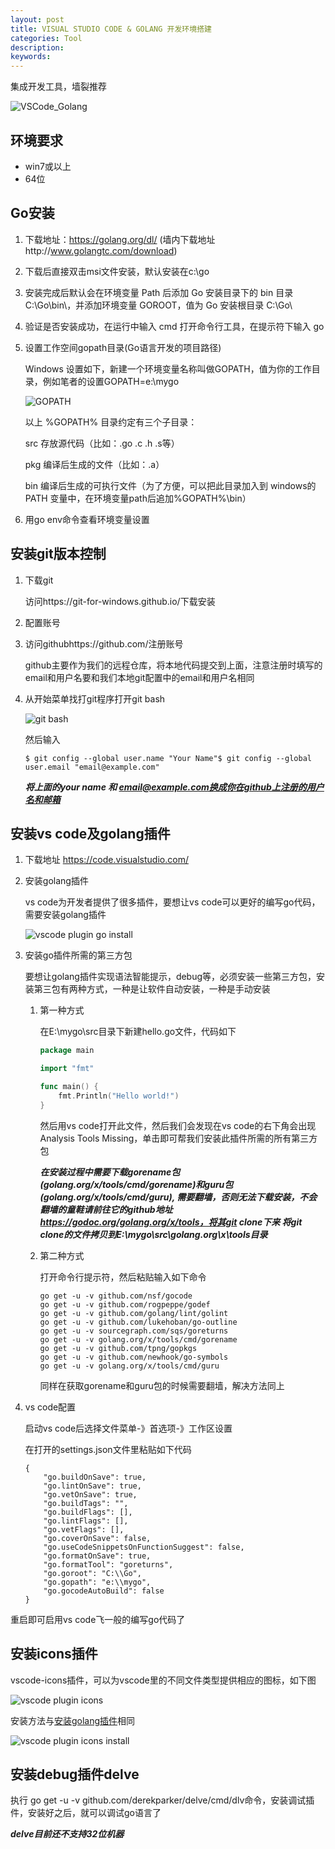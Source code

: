 ```yaml
---
layout: post
title: VISUAL STUDIO CODE & GOLANG 开发环境搭建
categories: Tool
description:
keywords:
---
```


集成开发工具，墙裂推荐

![VSCode_Golang](/images/posts/VSCode_Golang.png)

## 环境要求
* win7或以上
* 64位

## Go安装

1. 下载地址：https://golang.org/dl/ (墙内下载地址http://www.golangtc.com/download)

2. 下载后直接双击msi文件安装，默认安装在c:\go 

3. 安装完成后默认会在环境变量 Path 后添加 Go 安装目录下的 bin 目录 C:\Go\bin\，并添加环境变量 GOROOT，值为 Go 安装根目录 C:\Go\ 

4. 验证是否安装成功，在运行中输入 cmd 打开命令行工具，在提示符下输入 go 

5. 设置工作空间gopath目录(Go语言开发的项目路径)

   Windows 设置如下，新建一个环境变量名称叫做GOPATH，值为你的工作目录，例如笔者的设置GOPATH=e:\mygo

   ![GOPATH](/images/posts/GOPATH.jpg)

   以上 %GOPATH% 目录约定有三个子目录：

   src 存放源代码（比如：.go .c .h .s等）

   pkg 编译后生成的文件（比如：.a）

   bin 编译后生成的可执行文件（为了方便，可以把此目录加入到 windows的PATH 变量中，在环境变量path后追加%GOPATH%\bin）

6. 用go env命令查看环境变量设置

## 安装git版本控制

1. 下载git

   访问https://git-for-windows.github.io/下载安装 

2. 配置账号
  
  1. 访问githubhttps://github.com/注册账号

     github主要作为我们的远程仓库，将本地代码提交到上面，注意注册时填写的email和用户名要和我们本地git配置中的email和用户名相同 
   
   2. 从开始菜单找打git程序打开git bash 

      ![git bash](/images/posts/git_bash.jpg)

      然后输入

      ```
      $ git config --global user.name "Your Name"$ git config --global user.email "email@example.com"
      ```

      ***将上面的your name 和 email@example.com换成你在github上注册的用户名和邮箱***

## 安装vs code及golang插件

1. 下载地址 https://code.visualstudio.com/

2. 安装golang插件

   vs code为开发者提供了很多插件，要想让vs code可以更好的编写go代码，需要安装golang插件

   ![vscode plugin go install](/images/posts/vscode_plugin_go_install.jpg)

3. 安装go插件所需的第三方包

   要想让golang插件实现语法智能提示，debug等，必须安装一些第三方包，安装第三包有两种方式，一种是让软件自动安装，一种是手动安装 

   1. 第一种方式 

      在E:\mygo\src目录下新建hello.go文件，代码如下

      ```go
      package main 

      import "fmt" 

      func main() { 
          fmt.Println("Hello world!") 
      }
      ```

      然后用vs code打开此文件，然后我们会发现在vs code的右下角会出现Analysis Tools Missing，单击即可帮我们安装此插件所需的所有第三方包 

      ***在安装过程中需要下载gorename包(golang.org/x/tools/cmd/gorename)和guru包(golang.org/x/tools/cmd/guru),
      需要翻墙，否则无法下载安装，不会翻墙的童鞋请前往它的github地址 https://godoc.org/golang.org/x/tools，将其git clone下来
      将git clone的文件拷贝到E:\mygo\src\golang.org\x\tools目录***

   2. 第二种方式

      打开命令行提示符，然后粘贴输入如下命令

      ```
      go get -u -v github.com/nsf/gocode
      go get -u -v github.com/rogpeppe/godef
      go get -u -v github.com/golang/lint/golint
      go get -u -v github.com/lukehoban/go-outline
      go get -u -v sourcegraph.com/sqs/goreturns
      go get -u -v golang.org/x/tools/cmd/gorename
      go get -u -v github.com/tpng/gopkgs
      go get -u -v github.com/newhook/go-symbols
      go get -u -v golang.org/x/tools/cmd/guru
      ```

      同样在获取gorename和guru包的时候需要翻墙，解决方法同上

4. vs code配置

   启动vs code后选择文件菜单-》首选项-》工作区设置

   在打开的settings.json文件里粘贴如下代码

   ```
   { 
       "go.buildOnSave": true, 
       "go.lintOnSave": true, 
       "go.vetOnSave": true, 
       "go.buildTags": "", 
       "go.buildFlags": [], 
       "go.lintFlags": [], 
       "go.vetFlags": [], 
       "go.coverOnSave": false, 
       "go.useCodeSnippetsOnFunctionSuggest": false, 
       "go.formatOnSave": true, 
       "go.formatTool": "goreturns", 
       "go.goroot": "C:\\Go",
       "go.gopath": "e:\\mygo", 
       "go.gocodeAutoBuild": false
   }
   ```

重启即可启用vs code飞一般的编写go代码了

## 安装icons插件

   vscode-icons插件，可以为vscode里的不同文件类型提供相应的图标，如下图

   ![vscode plugin icons](/images/posts/vscode_plugin_icons.jpg)

   安装方法与[安装golang插件](#vs-codegolang)相同

   ![vscode plugin icons install](/images/posts/vscode_plugin_icons_install.jpg)

## 安装debug插件delve
   
   执行 go get -u -v github.com/derekparker/delve/cmd/dlv命令，安装调试插件，安装好之后，就可以调试go语言了

   ***delve目前还不支持32位机器***
